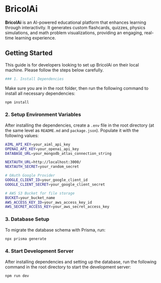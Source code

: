 # BricolAi

**BricolAi** is an AI-powered educational platform that enhances learning through interactivity. It generates custom flashcards, quizzes, physics simulations, and math problem visualizations, providing an engaging, real-time learning experience.

## Getting Started

This guide is for developers looking to set up BricolAi on their local machine. Please follow the steps below carefully.

```bash
### 1. Install Dependencies
```

Make sure you are in the root folder, then run the following command to install all necessary dependencies:

```bash
npm install
```

### 2. Setup Environment Variables

After installing the dependencies, create a `.env` file in the root directory (at the same level as `README.md` and `package.json`). Populate it with the following values:

```bash
AIML_API_KEY=your_aiml_api_key
OPENAI_API_KEY=your_openai_api_key
DATABASE_URL=your_mongodb_atlas_connection_string

NEXTAUTH_URL=http://localhost:3000/
NEXTAUTH_SECRET=your_random_secret

# OAuth Google Provider
GOOGLE_CLIENT_ID=your_google_client_id
GOOGLE_CLIENT_SECRET=your_google_client_secret

# AWS S3 Bucket for file storage
BUCKET=your_bucket_name
AWS_ACCESS_KEY_ID=your_aws_access_key_id
AWS_SECRET_ACCESS_KEY=your_aws_secret_access_key

```

### 3. Database Setup

To migrate the database schema with Prisma, run:

```bash
npx prisma generate
```

### 4. Start Development Server

After installing dependencies and setting up the database, run the following command in the root directory to start the development server:

```bash
npm run dev
```
